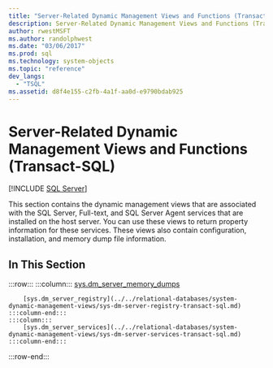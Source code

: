 ```yaml
---
title: "Server-Related Dynamic Management Views and Functions (Transact-SQL)"
description: Server-Related Dynamic Management Views and Functions (Transact-SQL)
author: rwestMSFT
ms.author: randolphwest
ms.date: "03/06/2017"
ms.prod: sql
ms.technology: system-objects
ms.topic: "reference"
dev_langs:
  - "TSQL"
ms.assetid: d8f4e155-c2fb-4a1f-aa0d-e9790bdab925
---
```

# Server-Related Dynamic Management Views and Functions (Transact-SQL)
[!INCLUDE [SQL Server](../../includes/applies-to-version/sqlserver.md)]

  This section contains the dynamic management views that are associated with the SQL Server, Full-text, and SQL Server Agent services that are installed on the host server. You can use these views to return property information for these services. These views also contain configuration, installation, and memory dump file information.  
  
## In This Section  

:::row:::
    :::column:::
        [sys.dm_server_memory_dumps](../../relational-databases/system-dynamic-management-views/sys-dm-server-memory-dumps-transact-sql.md)

        [sys.dm_server_registry](../../relational-databases/system-dynamic-management-views/sys-dm-server-registry-transact-sql.md)
    :::column-end:::
    :::column:::
        [sys.dm_server_services](../../relational-databases/system-dynamic-management-views/sys-dm-server-services-transact-sql.md)
    :::column-end:::
:::row-end:::

